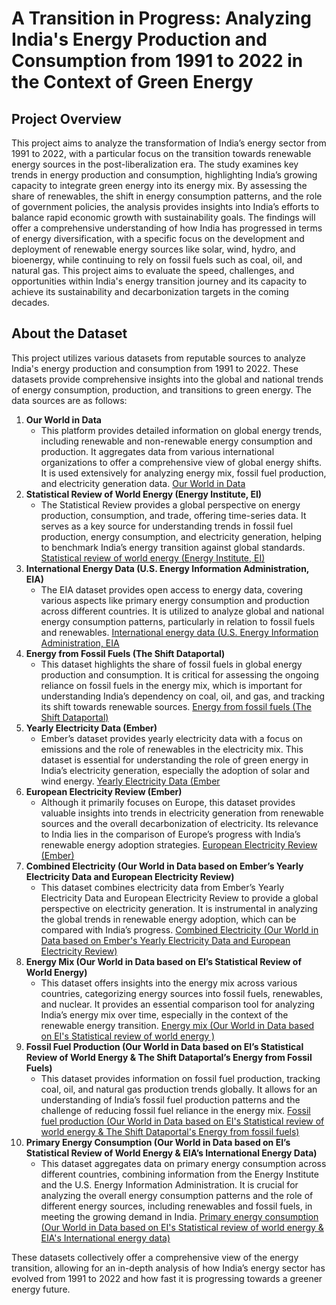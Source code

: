 # A Transition in Progress: Analyzing India's Energy Production and Consumption from 1991 to 2022 in the Context of Green Energy

## Project Overview

This project aims to analyze the transformation of India’s energy sector from 1991 to 2022, with a particular focus on the transition towards renewable energy sources in the post-liberalization era. The study examines key trends in energy production and consumption, highlighting India’s growing capacity to integrate green energy into its energy mix. By assessing the share of renewables, the shift in energy consumption patterns, and the role of government policies, the analysis provides insights into India’s efforts to balance rapid economic growth with sustainability goals. The findings will offer a comprehensive understanding of how India has progressed in terms of energy diversification, with a specific focus on the development and deployment of renewable energy sources like solar, wind, hydro, and bioenergy, while continuing to rely on fossil fuels such as coal, oil, and natural gas. This project aims to evaluate the speed, challenges, and opportunities within India's energy transition journey and its capacity to achieve its sustainability and decarbonization targets in the coming decades.

## About the Dataset

This project utilizes various datasets from reputable sources to analyze India's energy production and consumption from 1991 to 2022. These datasets provide comprehensive insights into the global and national trends of energy consumption, production, and transitions to green energy. The data sources are as follows:

1. **Our World in Data**  
   - This platform provides detailed information on global energy trends, including renewable and non-renewable energy consumption and production. It aggregates data from various international organizations to offer a comprehensive view of global energy shifts. It is used extensively for analyzing energy mix, fossil fuel production, and electricity generation data.
<a href =https://ourworldindata.org >Our World in Data </a>
2. **Statistical Review of World Energy (Energy Institute, EI)**  
   - The Statistical Review provides a global perspective on energy production, consumption, and trade, offering time-series data. It serves as a key source for understanding trends in fossil fuel production, energy consumption, and electricity generation, helping to benchmark India’s energy transition against global standards.
<a href = https://www.energyinst.org/statistical-review>Statistical review of world energy (Energy Institute, EI) </a>
3. **International Energy Data (U.S. Energy Information Administration, EIA)**  
   - The EIA dataset provides open access to energy data, covering various aspects like primary energy consumption and production across different countries. It is utilized to analyze global and national energy consumption patterns, particularly in relation to fossil fuels and renewables.
<a href = https://www.eia.gov/opendata/index.php#bulk-downloads>International energy data (U.S. Energy Information Administration, EIA</a>
4. **Energy from Fossil Fuels (The Shift Dataportal)**  
   - This dataset highlights the share of fossil fuels in global energy production and consumption. It is critical for assessing the ongoing reliance on fossil fuels in the energy mix, which is important for understanding India’s dependency on coal, oil, and gas, and tracking its shift towards renewable sources.
<a href = https://www.theshiftdataportal.org/energy> Energy from fossil fuels (The Shift Dataportal)</a>
5. **Yearly Electricity Data (Ember)**  
   - Ember’s dataset provides yearly electricity data with a focus on emissions and the role of renewables in the electricity mix. This dataset is essential for understanding the role of green energy in India’s electricity generation, especially the adoption of solar and wind energy.
<a href = https://ember-climate.org/data-catalogue/yearly-electricity-data/> Yearly Electricity Data (Ember </a>
6. **European Electricity Review (Ember)**  
   - Although it primarily focuses on Europe, this dataset provides valuable insights into trends in electricity generation from renewable sources and the overall decarbonization of electricity. Its relevance to India lies in the comparison of Europe’s progress with India’s renewable energy adoption strategies.
<a href =https://ember-climate.org/insights/research/european-electricity-review-2022/ > European Electricity Review (Ember) </a>
7. **Combined Electricity (Our World in Data based on Ember’s Yearly Electricity Data and European Electricity Review)**  
   - This dataset combines electricity data from Ember’s Yearly Electricity Data and European Electricity Review to provide a global perspective on electricity generation. It is instrumental in analyzing the global trends in renewable energy adoption, which can be compared with India’s progress.
<a href = https://github.com/owid/etl/blob/master/etl/steps/data/garden/ember/2023-07-10/combined_electricity.py> Combined Electricity (Our World in Data based on Ember's Yearly Electricity Data and European Electricity Review)</a>
8. **Energy Mix (Our World in Data based on EI’s Statistical Review of World Energy)**  
   - This dataset offers insights into the energy mix across various countries, categorizing energy sources into fossil fuels, renewables, and nuclear. It provides an essential comparison tool for analyzing India’s energy mix over time, especially in the context of the renewable energy transition.
<a href = https://github.com/owid/etl/blob/master/etl/steps/data/garden/energy/2023-07-10/energy_mix.py > Energy mix (Our World in Data based on EI's Statistical review of world energy ) </a>
9. **Fossil Fuel Production (Our World in Data based on EI’s Statistical Review of World Energy & The Shift Dataportal’s Energy from Fossil Fuels)**  
   - This dataset provides information on fossil fuel production, tracking coal, oil, and natural gas production trends globally. It allows for an understanding of India’s fossil fuel production patterns and the challenge of reducing fossil fuel reliance in the energy mix.
<a href = https://github.com/owid/etl/blob/master/etl/steps/data/garden/energy/2023-07-10/fossil_fuel_production.py >Fossil fuel production (Our World in Data based on EI's Statistical review of world energy & The Shift Dataportal's Energy from fossil fuels)</a>
10. **Primary Energy Consumption (Our World in Data based on EI’s Statistical Review of World Energy & EIA’s International Energy Data)**  
    - This dataset aggregates data on primary energy consumption across different countries, combining information from the Energy Institute and the U.S. Energy Information Administration. It is crucial for analyzing the overall energy consumption patterns and the role of different energy sources, including renewables and fossil fuels, in meeting the growing demand in India.
<a href = https://github.com/owid/etl/blob/master/etl/steps/data/garden/energy/2023-07-10/primary_energy_consumption.py>Primary energy consumption (Our World in Data based on EI's Statistical review of world energy & EIA's International energy data)</a> 

These datasets collectively offer a comprehensive view of the energy transition, allowing for an in-depth analysis of how India’s energy sector has evolved from 1991 to 2022 and how fast it is progressing towards a greener energy future.


